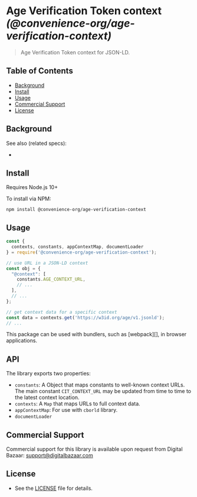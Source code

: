# Age Verification Token context _(@convenience-org/age-verification-context)_

> Age Verification Token context for JSON-LD.


## Table of Contents

- [Background](#background)
- [Install](#install)
- [Usage](#usage)
- [Commercial Support](#commercial-support)
- [License](#license)

## Background

See also (related specs):

*

## Install

Requires Node.js 10+

To install via NPM:

```
npm install @convenience-org/age-verification-context
```

## Usage

```js
const {
  contexts, constants, appContextMap, documentLoader
} = require('@convenience-org/age-verification-context');

// use URL in a JSON-LD context
const obj = {
  "@context": [
    constants.AGE_CONTEXT_URL,
    // ...
  ],
  // ...
};

// get context data for a specific context
const data = contexts.get('https://w3id.org/age/v1.jsonld');
// ...
```

This package can be used with bundlers, such as [webpack][], in browser
applications.

## API

The library exports two properties:
- `constants`: A Object that maps constants to well-known context URLs. The
  main constant `CIT_CONTEXT_URL` may be updated from time to time to the
  latest context location.
- `contexts`: A `Map` that maps URLs to full context data.
- `appContextMap`: For use with `cborld` library.
- `documentLoader`

## Commercial Support

Commercial support for this library is available upon request from
Digital Bazaar: support@digitalbazaar.com

## License

- See the [LICENSE](./LICENSE) file for details.
